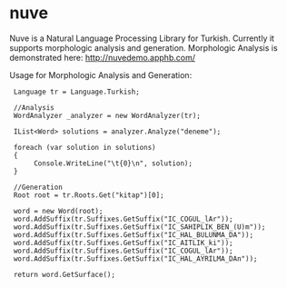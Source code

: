 nuve
====
Nuve is a Natural Language Processing Library for Turkish. Currently it supports morphologic analysis and generation. Morphologic Analysis is demonstrated here: http://nuvedemo.apphb.com/

Usage for Morphologic Analysis and Generation:
     
     Language tr = Language.Turkish;
     
     //Analysis
     WordAnalyzer _analyzer = new WordAnalyzer(tr);
     
     IList<Word> solutions = analyzer.Analyze("deneme");
     
     foreach (var solution in solutions)
     {    
          Console.WriteLine("\t{0}\n", solution);
     }

     //Generation
     Root root = tr.Roots.Get("kitap")[0];
     
     word = new Word(root);
     word.AddSuffix(tr.Suffixes.GetSuffix("IC_COGUL_lAr"));
     word.AddSuffix(tr.Suffixes.GetSuffix("IC_SAHIPLIK_BEN_(U)m"));
     word.AddSuffix(tr.Suffixes.GetSuffix("IC_HAL_BULUNMA_DA"));
     word.AddSuffix(tr.Suffixes.GetSuffix("IC_AITLIK_ki"));
     word.AddSuffix(tr.Suffixes.GetSuffix("IC_COGUL_lAr"));
     word.AddSuffix(tr.Suffixes.GetSuffix("IC_HAL_AYRILMA_DAn"));
     
     return word.GetSurface();
